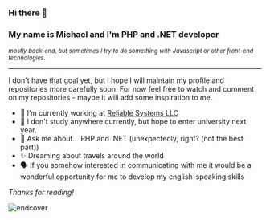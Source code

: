 ### Hi there 👋

### My name is Michael and I'm PHP and .NET developer
<sub>*mostly back-end, but sometimes I try to do something with Javascript or other front-end technologies.*</sub>

- - -

I don't have that goal yet, but I hope I will maintain my profile and repositories more carefully soon.
For now feel free to watch and comment on my repositories - maybe it will add some inspiration to me.

- 💼 I’m currently working at [Reliable Systems LLC](https://relsys.tech/)
- 🌱 I don't study anywhere currently, but hope to enter university next year.
- 💬 Ask me about... PHP and .NET (unexpectedly, right? (not the best part))
- ✨ Dreaming about travels around the world
- 🗣️ If you somehow interested in communicating with me it would be a wonderful opportunity for me to develop my english-speaking skills

*Thanks for reading!*

![endcover](.github/Nanjō_Sachi_cover.png)
